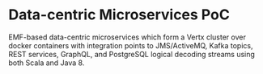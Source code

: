 # Data-centric Microservices PoC
EMF-based data-centric microservices which form a Vertx cluster over docker containers with integration points to JMS/ActiveMQ, Kafka topics, REST services, GraphQL, and
PostgreSQL logical decoding streams using both Scala and Java 8.

